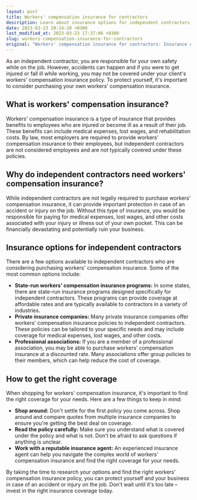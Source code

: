 ```yaml
---
layout: post
title: Workers' compensation insurance for contractors
description: Learn about insurance options for independent contractors and how to get the right coverage for workers' compensation insurance.
date: 2023-03-23 20:14:10 +0300
last_modified_at: 2023-03-23 17:37:06 +0300
slug: workers-compensation-insurance-for-contractors
original: "Workers' compensation insurance for contractors: Insurance options for independent contractors and how to get the right coverage."
---
```

As an independent contractor, you are responsible for your own safety while on the job. However, accidents can happen and if you were to get injured or fall ill while working, you may not be covered under your client's workers' compensation insurance policy. To protect yourself, it's important to consider purchasing your own workers' compensation insurance.

## What is workers' compensation insurance?

Workers' compensation insurance is a type of insurance that provides benefits to employees who are injured or become ill as a result of their job. These benefits can include medical expenses, lost wages, and rehabilitation costs. By law, most employers are required to provide workers' compensation insurance to their employees, but independent contractors are not considered employees and are not typically covered under these policies.

## Why do independent contractors need workers' compensation insurance?

While independent contractors are not legally required to purchase workers' compensation insurance, it can provide important protection in case of an accident or injury on the job. Without this type of insurance, you would be responsible for paying for medical expenses, lost wages, and other costs associated with your injury or illness out of your own pocket. This can be financially devastating and potentially ruin your business.

## Insurance options for independent contractors

There are a few options available to independent contractors who are considering purchasing workers' compensation insurance. Some of the most common options include:

* **State-run workers' compensation insurance programs:** In some states, there are state-run insurance programs designed specifically for independent contractors. These programs can provide coverage at affordable rates and are typically available to contractors in a variety of industries.
* **Private insurance companies:** Many private insurance companies offer workers' compensation insurance policies to independent contractors. These policies can be tailored to your specific needs and may include coverage for medical expenses, lost wages, and other costs.
* **Professional associations:** If you are a member of a professional association, you may be able to purchase workers' compensation insurance at a discounted rate. Many associations offer group policies to their members, which can help reduce the cost of coverage.

## How to get the right coverage

When shopping for workers' compensation insurance, it's important to find the right coverage for your needs. Here are a few things to keep in mind:

* **Shop around:** Don't settle for the first policy you come across. Shop around and compare quotes from multiple insurance companies to ensure you're getting the best deal on coverage.
* **Read the policy carefully:** Make sure you understand what is covered under the policy and what is not. Don't be afraid to ask questions if anything is unclear.
* **Work with a reputable insurance agent:** An experienced insurance agent can help you navigate the complex world of workers' compensation insurance and find the right coverage for your needs.

By taking the time to research your options and find the right workers' compensation insurance policy, you can protect yourself and your business in case of an accident or injury on the job. Don't wait until it's too late – invest in the right insurance coverage today.